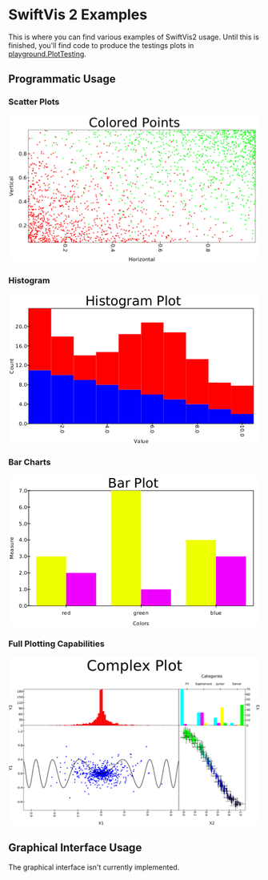 # SwiftVis 2 Examples

This is where you can find various examples of SwiftVis2 usage. Until this is finished, you'll find code to produce the testings plots
in [playground.PlotTesting](https://github.com/MarkCLewis/SwiftVis2/blob/master/src/main/scala/playground/PlotTesting.scala).

## Programmatic Usage

### Scatter Plots

![colored scatter](colordots.png "Colored Scatter Plot")

### Histogram

![histogram](histogram.png "Simple Histogram")

### Bar Charts

![bar chart](bar.png "Simple Bar Chart")

### Full Plotting Capabilities

![complex plot](complexPlot.png "Complex Plot")

## Graphical Interface Usage

The graphical interface isn't currently implemented.